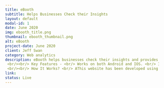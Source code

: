 ```yaml
---
title: eBooth
subtitle: Helps Businesses Check their Insights 
layout: default
modal-id: 1
date: June 2020
img: ebooth_title.png
thumbnail: ebooth_thumbnail.png
alt: eBooth
project-date: June 2020
client: Jeff Swan
category: Web analytics
description: eBooth helps businesses check their insights and provides the features, tools, and technology to organize, manage, and engage events to increase registrations and satisfy the requirements of attendees. 
 <br/><br/> Key Features - <br/> Works on both Android and IOS. <br/> Image and video(new feature) capture to keep a record of the event. <br/> Code scanner, business, and card scanner for the ease of filling forms.
 <br/><br/> How It Works? <br/> AThis website has been developed using C# and is user friendly. The reports are displayed accurately with no error. 
link: 
status: Live
---
```

